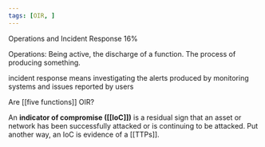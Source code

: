 ```yaml
---
tags: [OIR, ]
---
```

Operations and Incident Response 16%  

Operations: Being active, the discharge of a function.  The process of producing something.

incident response means investigating the alerts produced by monitoring systems and issues reported by users

Are [[five functions]] OIR?

An **indicator of compromise ([[IoC]])** is a residual sign that an asset or network has been successfully attacked or is continuing to be attacked. Put another way, an IoC is evidence of a [[TTPs]].
